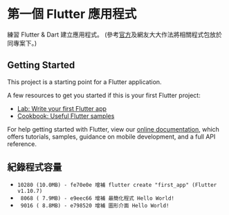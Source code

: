 第一個 Flutter 應用程式
=======


練習 Flutter & Dart 建立應用程式。
(參考[官方](https://github.com/flutter/flutter/tree/master/packages)及網友大大作法將相關程式包放於同專案下。)



## Getting Started

This project is a starting point for a Flutter application.

A few resources to get you started if this is your first Flutter project:

- [Lab: Write your first Flutter app](https://flutter.dev/docs/get-started/codelab)
- [Cookbook: Useful Flutter samples](https://flutter.dev/docs/cookbook)

For help getting started with Flutter, view our
[online documentation](https://flutter.dev/docs), which offers tutorials,
samples, guidance on mobile development, and a full API reference.



## 紀錄程式容量


* `10280 (10.0MB) - fe70e0e 增補 flutter create "first_app" (Flutter v1.10.7)`
* ` 8068 ( 7.9MB) - e9eec66 增補 最簡化程式 Hello World!`
* ` 9016 ( 8.8MB) - e798520 增補 圖形介面 Hello World!`

